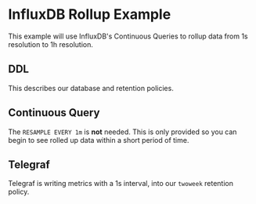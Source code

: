 # InfluxDB Rollup Example

This example will use InfluxDB's Continuous Queries to rollup data from 1s resolution to 1h resolution.

## DDL

This describes our database and retention policies.

## Continuous Query

The `RESAMPLE EVERY 1m` is **not** needed. This is only provided so you can begin to see rolled up data within a short period of time.

## Telegraf

Telegraf is writing metrics with a 1s interval, into our `twoweek` retention policy.
